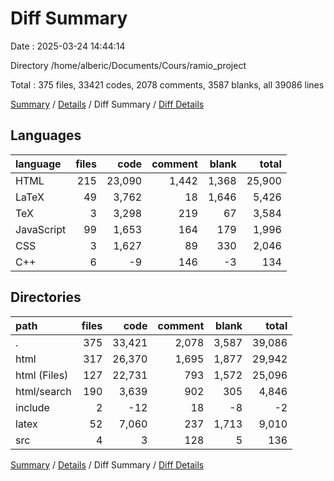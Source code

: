 # Diff Summary

Date : 2025-03-24 14:44:14

Directory /home/alberic/Documents/Cours/ramio_project

Total : 375 files,  33421 codes, 2078 comments, 3587 blanks, all 39086 lines

[Summary](results.md) / [Details](details.md) / Diff Summary / [Diff Details](diff-details.md)

## Languages
| language | files | code | comment | blank | total |
| :--- | ---: | ---: | ---: | ---: | ---: |
| HTML | 215 | 23,090 | 1,442 | 1,368 | 25,900 |
| LaTeX | 49 | 3,762 | 18 | 1,646 | 5,426 |
| TeX | 3 | 3,298 | 219 | 67 | 3,584 |
| JavaScript | 99 | 1,653 | 164 | 179 | 1,996 |
| CSS | 3 | 1,627 | 89 | 330 | 2,046 |
| C++ | 6 | -9 | 146 | -3 | 134 |

## Directories
| path | files | code | comment | blank | total |
| :--- | ---: | ---: | ---: | ---: | ---: |
| . | 375 | 33,421 | 2,078 | 3,587 | 39,086 |
| html | 317 | 26,370 | 1,695 | 1,877 | 29,942 |
| html (Files) | 127 | 22,731 | 793 | 1,572 | 25,096 |
| html/search | 190 | 3,639 | 902 | 305 | 4,846 |
| include | 2 | -12 | 18 | -8 | -2 |
| latex | 52 | 7,060 | 237 | 1,713 | 9,010 |
| src | 4 | 3 | 128 | 5 | 136 |

[Summary](results.md) / [Details](details.md) / Diff Summary / [Diff Details](diff-details.md)